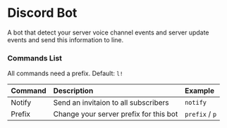# Discord Bot

A bot that detect your server voice channel events and server update events and send this information to line.

### Commands List 
All commands need a prefix. Default: `l!`

| Command | Description | Example |
| :-----| :---- | :---- |
| Notify | Send an invitaion to all subscribers | `notify` |
| Prefix | Change your server prefix for this bot | `prefix` / `p` |
